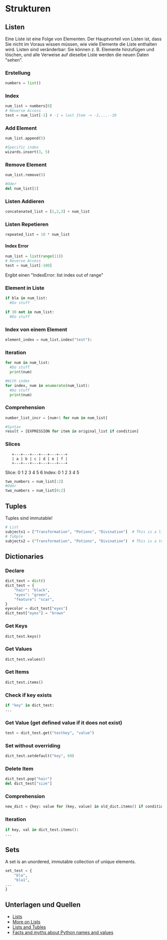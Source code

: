 # Strukturen

## Listen
Eine Liste ist eine Folge von Elementen. Der Hauptvorteil von Listen ist, 
dass Sie nicht im Voraus wissen müssen, wie viele Elemente die Liste enthalten wird. 
Listen sind veränderbar: Sie können z. B. Elemente hinzufügen und löschen, und alle Verweise auf dieselbe Liste werden die neuen Daten "sehen".
### Erstellung
```python
numbers = list()
```
### Index
```python
num_list = numbers[0]
# Reverse Access
test = num_list[-1] # -1 = last Item -> -2,..,--10
```
### Add Element
```python
num_list.append(5)

#Specific index
wizards.insert(3, 5)
```

### Remove Element
```python
num_list.remove(5)

#Oder
del num_list[2]
```

### Listen Addieren
```python
concatenated_list = [1,2,3] + num_list
```

### Listen Repetieren
```python
repeated_list = 10 * num_list
```

#### Index Error
```python
num_list = list(range(11))
# Reverse Access
test = num_list[-100]
```
Ergibt einen "IndexError: list index out of range"

### Element in Liste
```python
if bla in num_list:
  #Do stuff
  
if 30 not in num_list:
  #Do stuff
```

### Index von einem Element
```python
element_index = num_list.index("test"):
```

### Iteration
```python
for num in num_list:
  #Do stuff
  print(num)

#With index
for index, num in enumerate(num_list):
  #Do stuff
  print(num) 
```
### Comprehension
```python
number_list_incr = [num+1 for num in num_list]

#Syntax
result = [EXPRESSION for item in original_list if condition]
```

### Slices
       +---+---+---+---+---+---+
       | a | b | c | d | e | f |
       +---+---+---+---+---+---+
Slice: 0   1   2   3   4   5   6
Index:   0   1   2   3   4   5
```python
two_numbers = num_list[:2]
#Oder 
two_numbers = num_list[0:2]
```
## Tuples
Tuples sind immutable!
```python
# List
subjects1 = ["Transformation", "Potions", "Divination"]  # This is a list
# Tubple
subjects2 = ("Transformation", "Potions", "Divination")  # This is a tuple
```

## Dictionaries

### Declare
```python
dict_text = dict()
dict_test = {
    "hair": "black",
    "eyes": "green",
    "feature": "scar",
}
eyecolor = dict_test["eyes"]
dict_test["eyes"] = "brown"
```
### Get Keys
```python
dict_test.keys()
```
### Get Values
```python
dict_test.values()
```
### Get Items
```python
dict_test.items()
```
### Check if key exists
```python
if "key" in dict_test:
...
```
### Get Value (get defined value if it does not exist)
```python
test = dict_test.get("testkey", "value")
```
### Set without overriding
```python
dict_test.setdefault("key", 69)
```
### Delete Item
```python
dict_test.pop("hair")
del dict_test["size"]
```
### Comprehension
```python
new_dict = {key: value for (key, value) in old_dict.items() if condition}
```
### Iteration
```python
if key, val in dict_test.items():
...
```

## Sets
A set is an unordered, immutable collection of unique elements.
```python
set_test = {
    "bla",
    "bla1",
...
}
```

## Unterlagen und Quellen
- [Lists](https://docs.python.org/3/tutorial/introduction.html#lists)
- [More on Lists](https://docs.python.org/3/tutorial/datastructures.html#more-on-lists)
- [Lists and Tubles](https://realpython.com/python-lists-tuples/)
- [Facts and myths about Python names and values](https://nedbatchelder.com/text/names.html)
